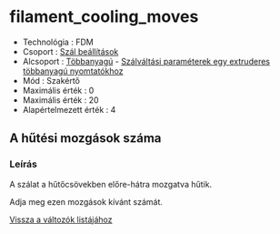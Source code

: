 # filament\_cooling\_moves

* Technológia : FDM
* Csoport : [Szál beállítások](../filament_settings/filament_settings.md)
* Alcsoport : [Többanyagú](../filament_settings/filament_settings.md#multimatériaux) - [Szálváltási paraméterek egy extruderes többanyagú nyomtatókhoz](filament_cooling_moves.md)
* Mód : Szakértő
* Maximális érték :  0
* Maximális érték :  20
* Alapértelmezett érték :  4

## A hűtési mozgások száma

### Leírás

A szálat a hűtőcsövekben előre-hátra mozgatva hűtik.

Adja meg ezen mozgások kívánt számát.

[Vissza a változók listájához](/)

